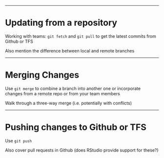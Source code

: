
---

# Updating from a repository

Working with teams: `git fetch` and `git pull`
to get the latest commits from Github or TFS

Also mention the difference between local and remote branches

---

# Merging Changes

Use `git merge` to combine a branch into another one
or incorporate changes from a remote repo or from your team members

Walk through a three-way merge (i.e. potentially with conflicts)

---

# Pushing changes to Github or TFS #

Use `git push`

Also cover pull requests in Github (does RStudio provide support for these?)


